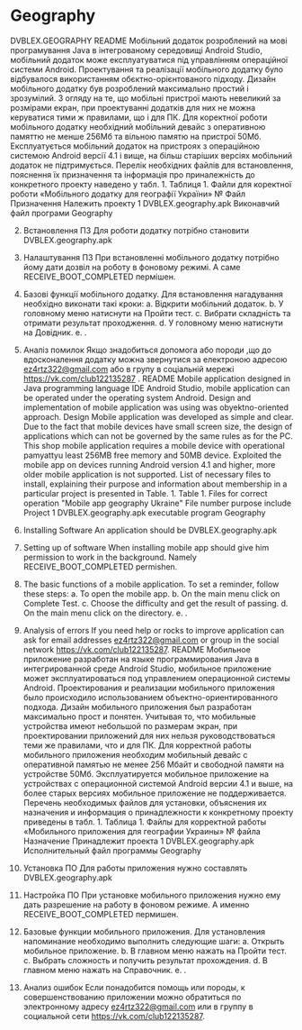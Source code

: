 # Geography
DVBLEX.GEOGRAPHY
README
Мобільний додаток розроблений на мові програмування Java в інтегрованому середовищі Android Studio,  мобільний додаток може експлуатуватися під управлінням операційної системи Android. Проектування та реалізації мобільного додатку було відбувалося використанням обєктно-орієнтованого підходу.
Дизайн мобільного додатку був розроблений максимально простий і зрозумілий. З огляду на те, що мобільні пристрої мають невеликий за розмірами екран, при проектуванні додатків для них не можна керуватися тими ж правилами, що і для ПК.
Для коректної роботи мобільного додатку необхідний мобільний девайс з оперативною памяттю не менше 256Мб та вільною памятю на пристрої 50Мб. Експлуатується мобільний додаток на пристроях з операційною системою Android версії 4.1 і вище, на більш старіших версіях мобільний додаток не підтримується.
Перелік необхідних файлів для встановлення, пояснення їх призначення та інформація про приналежність до конкретного проекту наведено у табл. 1.
Таблиця 1.
Файли для коректної роботи «Мобільного додатку для географії України»
№	Файл	Призначення	Належить проекту
1	DVBLEX.geography.apk	Виконавчий файл програми	Geography

2.	Встановлення ПЗ
Для роботи додатку потрібно становити  DVBLEX.geography.apk
3.	Налаштування ПЗ
При встановленні мобільного додатку потрібно йому дати дозвіл на роботу в фоновому режимі. А саме RECEIVE_BOOT_COMPLETED пермішен.
4.	Базові функції мобільного додатку.
Для встановлення нагадування необхідно виконати такі кроки:
a.	Відкрити мобільний додаток.
b.	У головному меню натиснути на Пройти тест.
c.	Вибрати складність та отримати результат проходження.
d.	У головному меню натиснути на Довідник.
e.	.
5.	Аналіз помилок
Якщо    знадобиться допомога  або породи ,що до вдосконалення додатку можна звернутися за електроною  адресою  ez4rtz322@gmail.com   або  в групу в соціальній мережі https://vk.com/club122135287  . 
README
Mobile application designed in Java programming language IDE Android Studio, mobile application can be operated under the operating system Android. Design and implementation of mobile application was using was obyektno-oriented approach.
Design Mobile application was developed as simple and clear. Due to the fact that mobile devices have small screen size, the design of applications which can not be governed by the same rules as for the PC.
This shop mobile application requires a mobile device with operational pamyattyu least 256MB free memory and 50MB device. Exploited the mobile app on devices running Android version 4.1 and higher, more older mobile application is not supported.
List of necessary files to install, explaining their purpose and information about membership in a particular project is presented in Table. 1.
Table 1.
Files for correct operation "Mobile app geography Ukraine"
File number purpose include Project
1 DVBLEX.geography.apk executable program Geography

2. Installing Software
An application should be DVBLEX.geography.apk
3. Setting up of software
When installing mobile app should give him permission to work in the background. Namely RECEIVE_BOOT_COMPLETED permishen.
4. The basic functions of a mobile application.
To set a reminder, follow these steps:
a. To open the mobile app.
b. On the main menu click on Complete Test.
c. Choose the difficulty and get the result of passing.
d. On the main menu click on the directory.
e. .
5. Analysis of errors
If you need help or rocks to improve application can ask for email addresses ez4rtz322@gmail.com or group in the social network https://vk.com/club122135287.
README
Мобильное приложение разработан на языке программирования Java в интегрированной среде Android Studio, мобильное приложение может эксплуатироваться под управлением операционной системы Android. Проектирования и реализации мобильного приложения было происходило использованием объектно-ориентированного подхода.
Дизайн мобильного приложения был разработан максимально прост и понятен. Учитывая то, что мобильные устройства имеют небольшой по размерам экран, при проектировании приложений для них нельзя руководствоваться теми же правилами, что и для ПК.
Для корректной работы мобильного приложения необходим мобильный девайс с оперативной памятью не менее 256 Мбайт и свободной памяти на устройстве 50Мб. Эксплуатируется мобильное приложение на устройствах с операционной системой Android версии 4.1 и выше, на более старых версиях мобильное приложение не поддерживается.
Перечень необходимых файлов для установки, объяснения их назначения и информация о принадлежности к конкретному проекту приведены в табл. 1.
Таблица 1.
Файлы для корректной работы «Мобильного приложения для географии Украины»
№ файла Назначение Принадлежит проекта
1 DVBLEX.geography.apk Исполнительный файл программы Geography

2. Установка ПО
Для работы приложения нужно составлять DVBLEX.geography.apk
3. Настройка ПО
При установке мобильного приложения нужно ему дать разрешение на работу в фоновом режиме. А именно RECEIVE_BOOT_COMPLETED пермишен.
4. Базовые функции мобильного приложения.
Для установления напоминание необходимо выполнить следующие шаги:
a. Открыть мобильное приложение.
b. В главном меню нажать на Пройти тест.
c. Выбрать сложность и получить результат прохождения.
d. В главном меню нажать на Справочник.
e. .
5. Анализ ошибок
Если понадобится помощь или породы, к совершенствованию приложении можно обратиться по электронному адресу ez4rtz322@gmail.com или в группу в социальной сети https://vk.com/club122135287.
